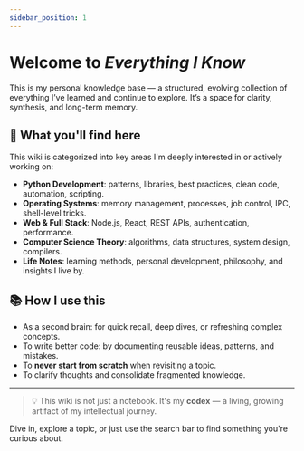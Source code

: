 ```yaml
---
sidebar_position: 1
---
```


# Welcome to *Everything I Know*

This is my personal knowledge base — a structured, evolving collection of everything I’ve learned and continue to explore. It’s a space for clarity, synthesis, and long-term memory.

## 🧠 What you'll find here

This wiki is categorized into key areas I'm deeply interested in or actively working on:

- **Python Development**: patterns, libraries, best practices, clean code, automation, scripting.
- **Operating Systems**: memory management, processes, job control, IPC, shell-level tricks.
- **Web & Full Stack**: Node.js, React, REST APIs, authentication, performance.
- **Computer Science Theory**: algorithms, data structures, system design, compilers.
- **Life Notes**: learning methods, personal development, philosophy, and insights I live by.

## 📚 How I use this

- As a second brain: for quick recall, deep dives, or refreshing complex concepts.
- To write better code: by documenting reusable ideas, patterns, and mistakes.
- To **never start from scratch** when revisiting a topic.
- To clarify thoughts and consolidate fragmented knowledge.

---

> 💡 This wiki is not just a notebook. It's my **codex** — a living, growing artifact of my intellectual journey.

Dive in, explore a topic, or just use the search bar to find something you're curious about.
